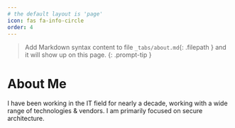 ```yaml
---
# the default layout is 'page'
icon: fas fa-info-circle
order: 4
---
```


> Add Markdown syntax content to file `_tabs/about.md`{: .filepath } and it will show up on this page.
{: .prompt-tip }
# About Me
I have been working in the IT field for nearly a decade, working with a wide range of technologies & vendors. I am primarily focused on secure architecture.